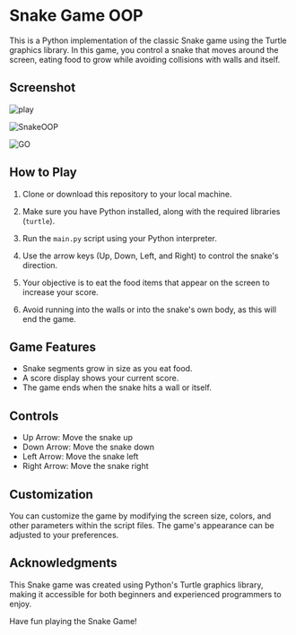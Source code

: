 # Snake Game OOP

This is a Python implementation of the classic Snake game using the Turtle graphics library. In this game, you control a snake that moves around the screen, eating food to grow while avoiding collisions with walls and itself.

## Screenshot
![play](https://github.com/CharlesFabicki/Snake.Game.Classic.OOP/assets/103677730/6f095ec7-813e-49f7-951e-f86254b1a167)


![SnakeOOP](https://github.com/CharlesFabicki/Snake.Game.Classic.OOP/assets/103677730/ac30a785-e988-45e3-96cd-04c7812c6f2f)


![GO](https://github.com/CharlesFabicki/Snake.Game.Classic.OOP/assets/103677730/9c02f516-38ac-4192-a125-60dbb2a21b43)
## How to Play

1. Clone or download this repository to your local machine.

2. Make sure you have Python installed, along with the required libraries (`turtle`).

3. Run the `main.py` script using your Python interpreter.

4. Use the arrow keys (Up, Down, Left, and Right) to control the snake's direction.

5. Your objective is to eat the food items that appear on the screen to increase your score.

6. Avoid running into the walls or into the snake's own body, as this will end the game.

## Game Features

- Snake segments grow in size as you eat food.
- A score display shows your current score.
- The game ends when the snake hits a wall or itself.

## Controls

- Up Arrow: Move the snake up
- Down Arrow: Move the snake down
- Left Arrow: Move the snake left
- Right Arrow: Move the snake right

## Customization

You can customize the game by modifying the screen size, colors, and other parameters within the script files. The game's appearance can be adjusted to your preferences.

## Acknowledgments

This Snake game was created using Python's Turtle graphics library, making it accessible for both beginners and experienced programmers to enjoy.

Have fun playing the Snake Game!
